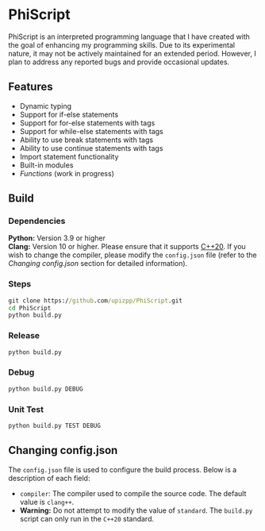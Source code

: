 # PhiScript

PhiScript is an interpreted programming language that I have created with the goal of enhancing my programming skills. Due to its experimental nature, it may not be actively maintained for an extended period. However, I plan to address any reported bugs and provide occasional updates.

## Features

- Dynamic typing
- Support for if-else statements
- Support for for-else statements with tags
- Support for while-else statements with tags
- Ability to use break statements with tags
- Ability to use continue statements with tags
- Import statement functionality
- Built-in modules
- *Functions* (work in progress)

## Build

### Dependencies

**Python:** Version 3.9 or higher  
**Clang:** Version 10 or higher. Please ensure that it supports [C++20](https://en.cppreference.com/w/cpp/20). If you wish to change the compiler, please modify the `config.json` file (refer to the _Changing config.json_ section for detailed information).

### Steps

```cmd
git clone https://github.com/upizpp/PhiScript.git
cd PhiScript
python build.py
```

### Release

```cmd
python build.py
```

### Debug

```cmd
python build.py DEBUG
```

### Unit Test

```cmd
python build.py TEST DEBUG
```

## Changing config.json

The `config.json` file is used to configure the build process. Below is a description of each field:

- `compiler`: The compiler used to compile the source code. The default value is `clang++`.
- **Warning:** Do not attempt to modify the value of `standard`. The `build.py` script can only run in the `C++20` standard.
